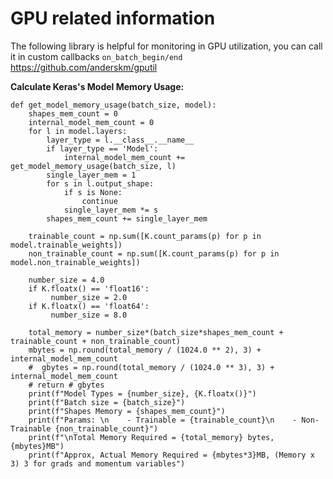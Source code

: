 
# GPU related information

The following library is helpful for monitoring in GPU utilization, you can call it in custom callbacks `on_batch_begin/end`
https://github.com/anderskm/gputil

**Calculate Keras's Model Memory Usage:**
    
    def get_model_memory_usage(batch_size, model):
        shapes_mem_count = 0
        internal_model_mem_count = 0
        for l in model.layers:
            layer_type = l.__class__.__name__
            if layer_type == 'Model':
                internal_model_mem_count += get_model_memory_usage(batch_size, l)
            single_layer_mem = 1
            for s in l.output_shape:
                if s is None:
                    continue
                single_layer_mem *= s
            shapes_mem_count += single_layer_mem
    
        trainable_count = np.sum([K.count_params(p) for p in model.trainable_weights])
        non_trainable_count = np.sum([K.count_params(p) for p in model.non_trainable_weights])
    
        number_size = 4.0
        if K.floatx() == 'float16':
             number_size = 2.0
        if K.floatx() == 'float64':
             number_size = 8.0
    
        total_memory = number_size*(batch_size*shapes_mem_count + trainable_count + non_trainable_count)
        mbytes = np.round(total_memory / (1024.0 ** 2), 3) + internal_model_mem_count
        #  gbytes = np.round(total_memory / (1024.0 ** 3), 3) + internal_model_mem_count
        # return # gbytes
        print(f"Model Types = {number_size}, {K.floatx()}")
        print(f"Batch size = {batch_size}")
        print(f"Shapes Memory = {shapes_mem_count}")
        print(f"Params: \n    - Trainable = {trainable_count}\n    - Non-Trainable {non_trainable_count}")
        print(f"\nTotal Memory Required = {total_memory} bytes, {mbytes}MB")
        print(f"Approx, Actual Memory Required = {mbytes*3}MB, (Memory x 3) 3 for grads and momentum variables")

